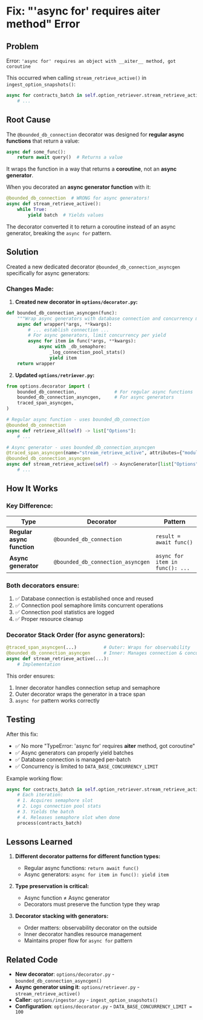 # Fix: "'async for' requires __aiter__ method" Error

## Problem

Error: `'async for' requires an object with __aiter__ method, got coroutine`

This occurred when calling `stream_retrieve_active()` in `ingest_option_snapshots()`:
```python
async for contracts_batch in self.option_retriever.stream_retrieve_active():
    # ...
```

## Root Cause

The `@bounded_db_connection` decorator was designed for **regular async functions** that return a value:
```python
async def some_func():
    return await query()  # Returns a value
```

It wraps the function in a way that returns a **coroutine**, not an **async generator**.

When you decorated an **async generator function** with it:
```python
@bounded_db_connection  # WRONG for async generators!
async def stream_retrieve_active():
    while True:
        yield batch  # Yields values
```

The decorator converted it to return a coroutine instead of an async generator, breaking the `async for` pattern.

## Solution

Created a new dedicated decorator `@bounded_db_connection_asyncgen` specifically for async generators:

### Changes Made:

1. **Created new decorator in `options/decorator.py`:**
```python
def bounded_db_connection_asyncgen(func):
    """Wrap async generators with database connection and concurrency management."""
    async def wrapper(*args, **kwargs):
        # ... establish connection ...
        # For async generators, limit concurrency per yield
        async for item in func(*args, **kwargs):
            async with _db_semaphore:
                _log_connection_pool_stats()
                yield item
    return wrapper
```

2. **Updated `options/retriever.py`:**
```python
from options.decorator import (
    bounded_db_connection,              # For regular async functions
    bounded_db_connection_asyncgen,     # For async generators
    traced_span_asyncgen,
)

# Regular async function - uses bounded_db_connection
@bounded_db_connection
async def retrieve_all(self) -> list["Options"]:
    # ...

# Async generator - uses bounded_db_connection_asyncgen
@traced_span_asyncgen(name="stream_retrieve_active", attributes={"module": "NEON"})
@bounded_db_connection_asyncgen
async def stream_retrieve_active(self) -> AsyncGenerator[list["Options"], None]:
    # ...
```

## How It Works

### Key Difference:

| Type | Decorator | Pattern |
|------|-----------|---------|
| **Regular async function** | `@bounded_db_connection` | `result = await func()` |
| **Async generator** | `@bounded_db_connection_asyncgen` | `async for item in func(): ...` |

### Both decorators ensure:
1. ✅ Database connection is established once and reused
2. ✅ Connection pool semaphore limits concurrent operations
3. ✅ Connection pool statistics are logged
4. ✅ Proper resource cleanup

### Decorator Stack Order (for async generators):
```python
@traced_span_asyncgen(...)          # Outer: Wraps for observability
@bounded_db_connection_asyncgen     # Inner: Manages connection & concurrency
async def stream_retrieve_active(...):
    # Implementation
```

This order ensures:
1. Inner decorator handles connection setup and semaphore
2. Outer decorator wraps the generator in a trace span
3. `async for` pattern works correctly

## Testing

After this fix:
- ✅ No more "TypeError: 'async for' requires __aiter__ method, got coroutine"
- ✅ Async generators can properly yield batches
- ✅ Database connection is managed per-batch
- ✅ Concurrency is limited to `DATA_BASE_CONCURRENCY_LIMIT`

Example working flow:
```python
async for contracts_batch in self.option_retriever.stream_retrieve_active():
    # Each iteration:
    # 1. Acquires semaphore slot
    # 2. Logs connection pool stats
    # 3. Yields the batch
    # 4. Releases semaphore slot when done
    process(contracts_batch)
```

## Lessons Learned

1. **Different decorator patterns for different function types:**
   - Regular async functions: `return await func()`
   - Async generators: `async for item in func(): yield item`

2. **Type preservation is critical:**
   - Async function ≠ Async generator
   - Decorators must preserve the function type they wrap

3. **Decorator stacking with generators:**
   - Order matters: observability decorator on the outside
   - Inner decorator handles resource management
   - Maintains proper flow for `async for` pattern

## Related Code

- **New decorator**: `options/decorator.py` - `bounded_db_connection_asyncgen()`
- **Async generator using it**: `options/retriever.py` - `stream_retrieve_active()`
- **Caller**: `options/ingestor.py` - `ingest_option_snapshots()`
- **Configuration**: `options/decorator.py` - `DATA_BASE_CONCURRENCY_LIMIT = 100`
